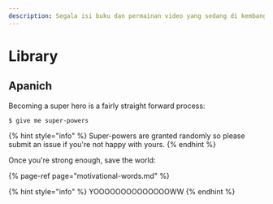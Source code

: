 ```yaml
---
description: Segala isi buku dan permainan video yang sedang di kembangkan
---
```


# Library

## Apanich

Becoming a super hero is a fairly straight forward process:

```text
$ give me super-powers
```

{% hint style="info" %}
Super-powers are granted randomly so please submit an issue if you're not happy with yours.
{% endhint %}

Once you're strong enough, save the world:

{% page-ref page="motivational-words.md" %}

{% hint style="info" %}
YOOOOOOOOOOOOOOWW
{% endhint %}

